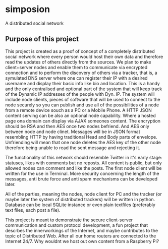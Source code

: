 # simposion
A distributed social network

## Purpose of this project
This project is created as a proof of concept of a completely distributed social network where every person would host their own data and therefore read the updates of others directly from the sources. We plan to make client+server nodes and enable them to communicate via encrypted connection and to perform the discovery of others via a tracker, that is, a symulated DNS server where one can register their IP with a desired username and display their basic info like bio and location. This is a handy and the only centralised and optional part of the system that will keep track of the Dynamic IP addresses of the people with Dyn. IP. The system will include node clients, pieces of software that will be used to connect to the node securely so you can publish and use all of the possibilities of a node from a remote device souch as a PC or a Mobile Phone.
A HTTP JSON content serving can be also an optional node capability. Where a hosted page ona domain can display via AJAX someones content. The encryption should be RSA and then AES once two nodes befriend. And AES only between node and node clinet. Messages will be in JSON format resembling HTTP by having traditional Head and Body parts of envelope. Unfriending will mean that one node deletes the AES key of the other node therefore being unable to read the sent message and rejecting it.

The functionality of this network should resemble Twitter in it's early stage: statuses, likes with comments but no reposts. All content is public, but only allowed nodes can comment and like the posts. The first node client will be written for the use in Terminal. More security concerning the length of the messages, anti brute force and anti spam mechanisms can be developed later.

All of the parties, meaning the nodes, node client for PC and the tracker (or maybe later the system of distributed trackers) will be written in python. Database can be local SQLite instance or even plain textfiles (preferably text files, each post a file).

This project is meant to demonstrate the secure client-server communication and custom protocol development, a fun project that descrbes the innerworkings of the Internet, and maybe contributes to the topic of Distributed Web. After all our home routers are connected to the Internet 24/7. Why wouldnt we host out own content from a Raspberry Pi?
